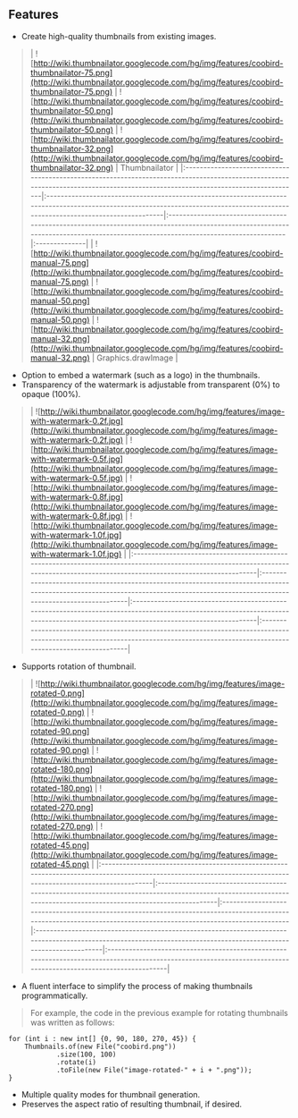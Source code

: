 ## Features ##

  * Create high-quality thumbnails from existing images.

> | ![http://wiki.thumbnailator.googlecode.com/hg/img/features/coobird-thumbnailator-75.png](http://wiki.thumbnailator.googlecode.com/hg/img/features/coobird-thumbnailator-75.png) | ![http://wiki.thumbnailator.googlecode.com/hg/img/features/coobird-thumbnailator-50.png](http://wiki.thumbnailator.googlecode.com/hg/img/features/coobird-thumbnailator-50.png) | ![http://wiki.thumbnailator.googlecode.com/hg/img/features/coobird-thumbnailator-32.png](http://wiki.thumbnailator.googlecode.com/hg/img/features/coobird-thumbnailator-32.png) | Thumbnailator |
|:--------------------------------------------------------------------------------------------------------------------------------------------------------------------------------|:--------------------------------------------------------------------------------------------------------------------------------------------------------------------------------|:--------------------------------------------------------------------------------------------------------------------------------------------------------------------------------|:--------------|
> | ![http://wiki.thumbnailator.googlecode.com/hg/img/features/coobird-manual-75.png](http://wiki.thumbnailator.googlecode.com/hg/img/features/coobird-manual-75.png)               | ![http://wiki.thumbnailator.googlecode.com/hg/img/features/coobird-manual-50.png](http://wiki.thumbnailator.googlecode.com/hg/img/features/coobird-manual-50.png)               | ![http://wiki.thumbnailator.googlecode.com/hg/img/features/coobird-manual-32.png](http://wiki.thumbnailator.googlecode.com/hg/img/features/coobird-manual-32.png)               | Graphics.drawImage |

  * Option to embed a watermark (such as a logo) in the thumbnails.
  * Transparency of the watermark is adjustable from transparent (0%) to opaque (100%).

> | ![http://wiki.thumbnailator.googlecode.com/hg/img/features/image-with-watermark-0.2f.jpg](http://wiki.thumbnailator.googlecode.com/hg/img/features/image-with-watermark-0.2f.jpg) | ![http://wiki.thumbnailator.googlecode.com/hg/img/features/image-with-watermark-0.5f.jpg](http://wiki.thumbnailator.googlecode.com/hg/img/features/image-with-watermark-0.5f.jpg) | ![http://wiki.thumbnailator.googlecode.com/hg/img/features/image-with-watermark-0.8f.jpg](http://wiki.thumbnailator.googlecode.com/hg/img/features/image-with-watermark-0.8f.jpg) | ![http://wiki.thumbnailator.googlecode.com/hg/img/features/image-with-watermark-1.0f.jpg](http://wiki.thumbnailator.googlecode.com/hg/img/features/image-with-watermark-1.0f.jpg) |
|:----------------------------------------------------------------------------------------------------------------------------------------------------------------------------------|:----------------------------------------------------------------------------------------------------------------------------------------------------------------------------------|:----------------------------------------------------------------------------------------------------------------------------------------------------------------------------------|:----------------------------------------------------------------------------------------------------------------------------------------------------------------------------------|

  * Supports rotation of thumbnail.

> | ![http://wiki.thumbnailator.googlecode.com/hg/img/features/image-rotated-0.png](http://wiki.thumbnailator.googlecode.com/hg/img/features/image-rotated-0.png) | ![http://wiki.thumbnailator.googlecode.com/hg/img/features/image-rotated-90.png](http://wiki.thumbnailator.googlecode.com/hg/img/features/image-rotated-90.png) | ![http://wiki.thumbnailator.googlecode.com/hg/img/features/image-rotated-180.png](http://wiki.thumbnailator.googlecode.com/hg/img/features/image-rotated-180.png) | ![http://wiki.thumbnailator.googlecode.com/hg/img/features/image-rotated-270.png](http://wiki.thumbnailator.googlecode.com/hg/img/features/image-rotated-270.png) | ![http://wiki.thumbnailator.googlecode.com/hg/img/features/image-rotated-45.png](http://wiki.thumbnailator.googlecode.com/hg/img/features/image-rotated-45.png) |
|:--------------------------------------------------------------------------------------------------------------------------------------------------------------|:----------------------------------------------------------------------------------------------------------------------------------------------------------------|:------------------------------------------------------------------------------------------------------------------------------------------------------------------|:------------------------------------------------------------------------------------------------------------------------------------------------------------------|:----------------------------------------------------------------------------------------------------------------------------------------------------------------|

  * A fluent interface to simplify the process of making thumbnails programmatically.

> For example, the code in the previous example for rotating thumbnails was written as follows:
```
for (int i : new int[] {0, 90, 180, 270, 45}) {
    Thumbnails.of(new File("coobird.png"))
            .size(100, 100)
            .rotate(i)
            .toFile(new File("image-rotated-" + i + ".png"));
}
```

  * Multiple quality modes for thumbnail generation.
  * Preserves the aspect ratio of resulting thumbnail, if desired.